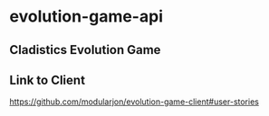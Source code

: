# evolution-game-api

## Cladistics Evolution Game

## Link to Client

https://github.com/modularjon/evolution-game-client#user-stories
